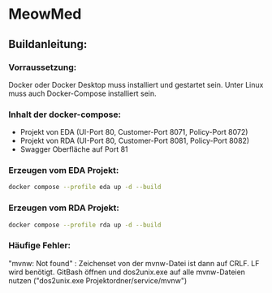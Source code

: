 # MeowMed

## Buildanleitung:

### Vorraussetzung:
Docker oder Docker Desktop muss installiert und gestartet sein.
Unter Linux muss auch Docker-Compose installiert sein.

### Inhalt der docker-compose:
- Projekt von EDA (UI-Port 80, Customer-Port 8071, Policy-Port 8072)
- Projekt von RDA (UI-Port 80, Customer-Port 8081, Policy-Port 8082)
- Swagger Oberfläche auf Port 81

### Erzeugen vom EDA Projekt:
```bash
docker compose --profile eda up -d --build
```
### Erzeugen vom RDA Projekt:
```bash
docker compose --profile rda up -d --build
```

### Häufige Fehler:
"mvnw: Not found" : Zeichenset von der mvnw-Datei ist dann auf CRLF. LF wird benötigt. GitBash öffnen und dos2unix.exe auf alle mvnw-Dateien nutzen ("dos2unix.exe Projektordner/service/mvnw")
